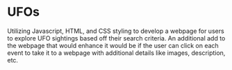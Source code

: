 # UFOs

Utilizing Javascript, HTML, and CSS styling to develop a webpage for users to explore UFO sightings based off their search criteria. 
An additional add to the webpage that would enhance it would be if the user can click on each event to take it to a webpage with additional details like images, description, etc. 

